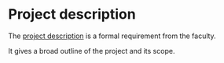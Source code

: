 # Project description

The [project description](./project-description.pdf) is a formal requirement
from the faculty.

It gives a broad outline of the project and its scope.
